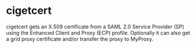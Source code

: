 # cigetcert

cigetcert gets an X.509 certificate from a SAML 2.0 Service Provider
(SP) using the Enhanced Client and Proxy (ECP) profile.  Optionally it
can also get a grid proxy certificate and/or transfer the proxy to
MyProxy.
